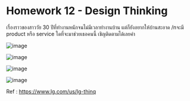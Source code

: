 # Homework 12 - Design Thinking
เรื่องราวของสาววัย 30 ปีที่ทำงานหนักจนไม่มีเวลาทำงานบ้าน แต่ก็ยังอยากให้บ้านสะอาด 
/nจะมี product หรือ service ใดที่จะมาช่วยเธอคนนี้ เชิญติดตามได้เลยค่า

![image](https://user-images.githubusercontent.com/78222887/122256283-19cd5e00-cef9-11eb-81f5-27cd604fb9ae.png)

![image](https://user-images.githubusercontent.com/78222887/122256236-0fab5f80-cef9-11eb-8853-94f221e3ced5.png)

![image](https://user-images.githubusercontent.com/78222887/122256322-25208980-cef9-11eb-8343-00391696e00e.png)

![image](https://user-images.githubusercontent.com/78222887/122256359-3073b500-cef9-11eb-9d9e-12f1f6f0bd5d.png)

Ref : https://www.lg.com/us/lg-thinq
